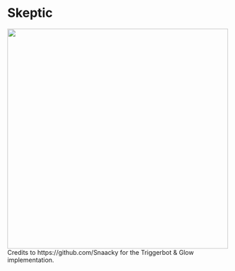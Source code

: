 # Skeptic
<img src="https://i.ibb.co/2Y8cktJ/index.png" width="500"/>
Credits to https://github.com/Snaacky for the Triggerbot & Glow implementation.
